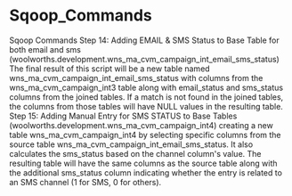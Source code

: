 # Sqoop_Commands
Sqoop Commands
Step 14: Adding EMAIL & SMS Status to Base Table for both email and sms (woolworths.development.wns_ma_cvm_campaign_int_email_sms_status) The final result of this script will be a new table named wns_ma_cvm_campaign_int_email_sms_status with columns from the wns_ma_cvm_campaign_int3 table along with email_status and sms_status columns from the joined tables. If a match is not found in the joined tables, the columns from those tables will have NULL values in the resulting table. Step 15: Adding Manual Entry for SMS STATUS to Base Tables (woolworths.development.wns_ma_cvm_campaign_int4) creating a new table wns_ma_cvm_campaign_int4 by selecting specific columns from the source table wns_ma_cvm_campaign_int_email_sms_status. It also calculates the sms_status based on the channel column's value. The resulting table will have the same columns as the source table along with the additional sms_status column indicating whether the entry is related to an SMS channel (1 for SMS, 0 for others).
